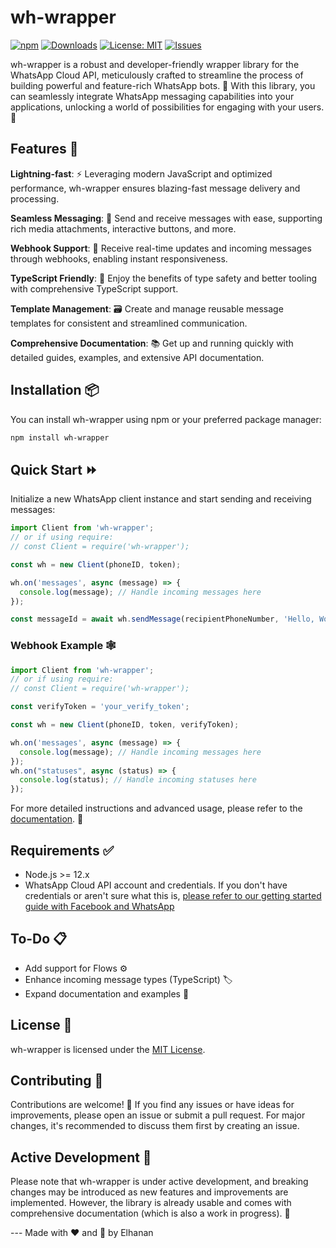 # wh-wrapper

 [![npm](https://img.shields.io/npm/v/wh-wrapper)](https://www.npmjs.com/package/wh-wrapper) [![Downloads](https://img.shields.io/npm/dw/wh-wrapper)]((https://www.npmjs.com/package/wh-wrapper)) [![License: MIT](https://img.shields.io/badge/License-MIT-yellow.svg)](https://opensource.org/licenses/MIT) [![Issues](https://img.shields.io/github/issues/ElhananFine/wh-wrapper)](https://github.com/ElhananFine/wh-wrapper/issues)


wh-wrapper is a robust and developer-friendly wrapper library for the WhatsApp Cloud API, meticulously crafted to streamline the process of building powerful and feature-rich WhatsApp bots. 🤖 With this library, you can seamlessly integrate WhatsApp messaging capabilities into your applications, unlocking a world of possibilities for engaging with your users. 💬

## Features 🚀

**Lightning-fast**: ⚡ Leveraging modern JavaScript and optimized performance, wh-wrapper ensures blazing-fast message delivery and processing.

**Seamless Messaging**: 📨 Send and receive messages with ease, supporting rich media attachments, interactive buttons, and more.

**Webhook Support**: 🎣 Receive real-time updates and incoming messages through webhooks, enabling instant responsiveness.

**TypeScript Friendly**: 🦾 Enjoy the benefits of type safety and better tooling with comprehensive TypeScript support.

**Template Management**: 🗃️ Create and manage reusable message templates for consistent and streamlined communication.

**Comprehensive Documentation**: 📚 Get up and running quickly with detailed guides, examples, and extensive API documentation.

## Installation 📦

You can install wh-wrapper using npm or your preferred package manager:

```bash
npm install wh-wrapper
```

## Quick Start ⏩

Initialize a new WhatsApp client instance and start sending and receiving messages:

```javascript
import Client from 'wh-wrapper';
// or if using require:
// const Client = require('wh-wrapper');

const wh = new Client(phoneID, token);

wh.on('messages', async (message) => {
  console.log(message); // Handle incoming messages here
});

const messageId = await wh.sendMessage(recipientPhoneNumber, 'Hello, World!');
```

### Webhook Example 🕸️

```javascript
import Client from 'wh-wrapper';
// or if using require:
// const Client = require('wh-wrapper');

const verifyToken = 'your_verify_token';

const wh = new Client(phoneID, token, verifyToken);

wh.on('messages', async (message) => {
  console.log(message); // Handle incoming messages here
});
wh.on("statuses", async (status) => {
  console.log(status); // Handle incoming statuses here
});
```

For more detailed instructions and advanced usage, please refer to the [documentation](https://docs.elhananfine.com/docs). 📖

## Requirements ✅

- Node.js >= 12.x
- WhatsApp Cloud API account and credentials. If you don't have credentials or aren't sure what this is, [please refer to our getting started guide with Facebook and WhatsApp](https://docs.elhananfine.com/docs/Guides/getting-started)

## To-Do 📋

- Add support for Flows ⚙️
- Enhance incoming message types (TypeScript) 🏷️
- Expand documentation and examples 📖

## License 📄

wh-wrapper is licensed under the [MIT License](https://github.com/ElhananFine/wh-wrapper/blob/main/LICENSE).

## Contributing 🤝

Contributions are welcome! 🙌 If you find any issues or have ideas for improvements, please open an issue or submit a pull request. For major changes, it's recommended to discuss them first by creating an issue.

## Active Development 🚧

Please note that wh-wrapper is under active development, and breaking changes may be introduced as new features and improvements are implemented. However, the library is already usable and comes with comprehensive documentation (which is also a work in progress). 🔨

--- Made with ❤️ and 🔨 by Elhanan